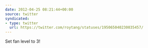```yaml
---
date: 2012-04-25 08:21:44+00:00
source: twitter
syndicated:
- type: twitter
  url: https://twitter.com/roytang/statuses/195065040230035457/
---
```


Set fan level to 3!